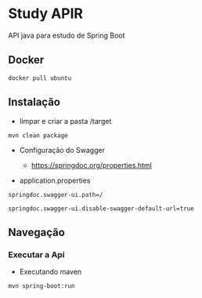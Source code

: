 # Study APIR

API java para estudo de Spring Boot

## Docker

```
docker pull ubuntu
```

## Instalação
- limpar e criar a pasta /target

``mvn clean package``

- Configuração do Swagger

    - https://springdoc.org/properties.html


- application.properties

``springdoc.swagger-ui.path=/``

``springdoc.swagger-ui.disable-swagger-default-url=true``



## Navegação

### Executar a Api

- Executando maven

``mvn spring-boot:run``